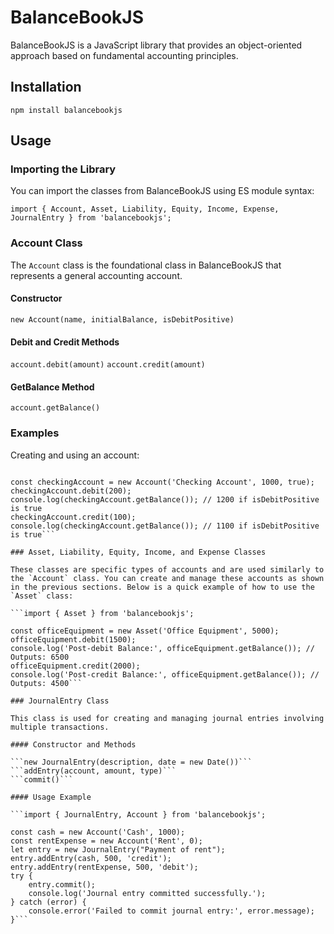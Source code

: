 # BalanceBookJS

BalanceBookJS is a JavaScript library that provides an object-oriented approach based on fundamental accounting principles.

## Installation

```npm install balancebookjs```

## Usage

### Importing the Library

You can import the classes from BalanceBookJS using ES module syntax:

```import { Account, Asset, Liability, Equity, Income, Expense, JournalEntry } from 'balancebookjs';```

### Account Class

The `Account` class is the foundational class in BalanceBookJS that represents a general accounting account.

#### Constructor

```new Account(name, initialBalance, isDebitPositive)```

#### Debit and Credit Methods

```account.debit(amount)```
```account.credit(amount)```

#### GetBalance Method

```account.getBalance()```

### Examples

Creating and using an account:

```import { Account } from 'balancebookjs';

const checkingAccount = new Account('Checking Account', 1000, true);
checkingAccount.debit(200);
console.log(checkingAccount.getBalance()); // 1200 if isDebitPositive is true
checkingAccount.credit(100);
console.log(checkingAccount.getBalance()); // 1100 if isDebitPositive is true```

### Asset, Liability, Equity, Income, and Expense Classes

These classes are specific types of accounts and are used similarly to the `Account` class. You can create and manage these accounts as shown in the previous sections. Below is a quick example of how to use the `Asset` class:

```import { Asset } from 'balancebookjs';

const officeEquipment = new Asset('Office Equipment', 5000);
officeEquipment.debit(1500);
console.log('Post-debit Balance:', officeEquipment.getBalance()); // Outputs: 6500
officeEquipment.credit(2000);
console.log('Post-credit Balance:', officeEquipment.getBalance()); // Outputs: 4500```

### JournalEntry Class

This class is used for creating and managing journal entries involving multiple transactions.

#### Constructor and Methods

```new JournalEntry(description, date = new Date())```
```addEntry(account, amount, type)```
```commit()```

#### Usage Example

```import { JournalEntry, Account } from 'balancebookjs';

const cash = new Account('Cash', 1000);
const rentExpense = new Account('Rent', 0);
let entry = new JournalEntry("Payment of rent");
entry.addEntry(cash, 500, 'credit');
entry.addEntry(rentExpense, 500, 'debit');
try {
    entry.commit();
    console.log('Journal entry committed successfully.');
} catch (error) {
    console.error('Failed to commit journal entry:', error.message);
}```
